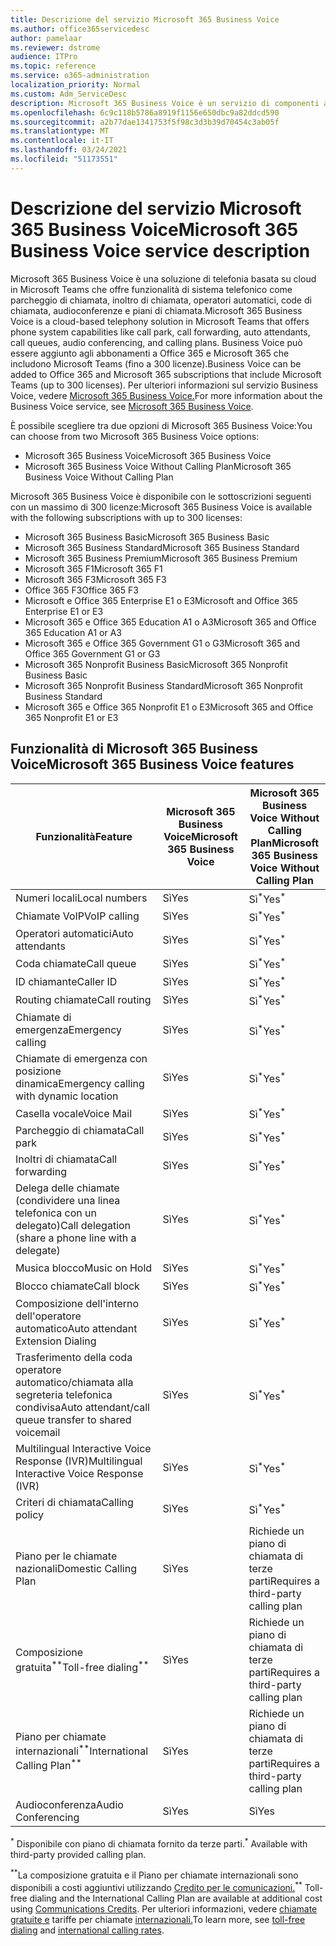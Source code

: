 ```yaml
---
title: Descrizione del servizio Microsoft 365 Business Voice
ms.author: office365servicedesc
author: pamelaar
ms.reviewer: dstrome
audience: ITPro
ms.topic: reference
ms.service: o365-administration
localization_priority: Normal
ms.custom: Adm_ServiceDesc
description: Microsoft 365 Business Voice è un servizio di componenti aggiuntivi che consente di utilizzare Microsoft Teams per le chiamate telefoniche. Questo combina sistema telefonico, piano per chiamate nazionali, SMS e audioconferenza.
ms.openlocfilehash: 6c9c118b5786a8919f1156e650dbc9a82ddcd590
ms.sourcegitcommit: a2b77dae1341753f5f98c3d3b39d70454c3ab05f
ms.translationtype: MT
ms.contentlocale: it-IT
ms.lasthandoff: 03/24/2021
ms.locfileid: "51173551"
---
```

# <a name="microsoft-365-business-voice-service-description"></a><span data-ttu-id="bb029-104">Descrizione del servizio Microsoft 365 Business Voice</span><span class="sxs-lookup"><span data-stu-id="bb029-104">Microsoft 365 Business Voice service description</span></span>

<span data-ttu-id="bb029-105">Microsoft 365 Business Voice è una soluzione di telefonia basata su cloud in Microsoft Teams che offre funzionalità di sistema telefonico come parcheggio di chiamata, inoltro di chiamata, operatori automatici, code di chiamata, audioconferenze e piani di chiamata.</span><span class="sxs-lookup"><span data-stu-id="bb029-105">Microsoft 365 Business Voice is a cloud-based telephony solution in Microsoft Teams that offers phone system capabilities like call park, call forwarding, auto attendants, call queues, audio conferencing, and calling plans.</span></span> <span data-ttu-id="bb029-106">Business Voice può essere aggiunto agli abbonamenti a Office 365 e Microsoft 365 che includono Microsoft Teams (fino a 300 licenze).</span><span class="sxs-lookup"><span data-stu-id="bb029-106">Business Voice can be added to Office 365 and Microsoft 365 subscriptions that include Microsoft Teams (up to 300 licenses).</span></span> <span data-ttu-id="bb029-107">Per ulteriori informazioni sul servizio Business Voice, vedere [Microsoft 365 Business Voice.](/MicrosoftTeams/business-voice/whats-business-voice)</span><span class="sxs-lookup"><span data-stu-id="bb029-107">For more information about the Business Voice service, see [Microsoft 365 Business Voice](/MicrosoftTeams/business-voice/whats-business-voice).</span></span>

<span data-ttu-id="bb029-108">È possibile scegliere tra due opzioni di Microsoft 365 Business Voice:</span><span class="sxs-lookup"><span data-stu-id="bb029-108">You can choose from two Microsoft 365 Business Voice options:</span></span>

- <span data-ttu-id="bb029-109">Microsoft 365 Business Voice</span><span class="sxs-lookup"><span data-stu-id="bb029-109">Microsoft 365 Business Voice</span></span>
- <span data-ttu-id="bb029-110">Microsoft 365 Business Voice Without Calling Plan</span><span class="sxs-lookup"><span data-stu-id="bb029-110">Microsoft 365 Business Voice Without Calling Plan</span></span>

<span data-ttu-id="bb029-111">Microsoft 365 Business Voice è disponibile con le sottoscrizioni seguenti con un massimo di 300 licenze:</span><span class="sxs-lookup"><span data-stu-id="bb029-111">Microsoft 365 Business Voice is available with the following subscriptions with up to 300 licenses:</span></span>

- <span data-ttu-id="bb029-112">Microsoft 365 Business Basic</span><span class="sxs-lookup"><span data-stu-id="bb029-112">Microsoft 365 Business Basic</span></span>
- <span data-ttu-id="bb029-113">Microsoft 365 Business Standard</span><span class="sxs-lookup"><span data-stu-id="bb029-113">Microsoft 365 Business Standard</span></span>
- <span data-ttu-id="bb029-114">Microsoft 365 Business Premium</span><span class="sxs-lookup"><span data-stu-id="bb029-114">Microsoft 365 Business Premium</span></span>
- <span data-ttu-id="bb029-115">Microsoft 365 F1</span><span class="sxs-lookup"><span data-stu-id="bb029-115">Microsoft 365 F1</span></span>
- <span data-ttu-id="bb029-116">Microsoft 365 F3</span><span class="sxs-lookup"><span data-stu-id="bb029-116">Microsoft 365 F3</span></span>
- <span data-ttu-id="bb029-117">Office 365 F3</span><span class="sxs-lookup"><span data-stu-id="bb029-117">Office 365 F3</span></span>
- <span data-ttu-id="bb029-118">Microsoft e Office 365 Enterprise E1 o E3</span><span class="sxs-lookup"><span data-stu-id="bb029-118">Microsoft and Office 365 Enterprise E1 or E3</span></span>
- <span data-ttu-id="bb029-119">Microsoft 365 e Office 365 Education A1 o A3</span><span class="sxs-lookup"><span data-stu-id="bb029-119">Microsoft 365 and Office 365 Education A1 or A3</span></span>
- <span data-ttu-id="bb029-120">Microsoft 365 e Office 365 Government G1 o G3</span><span class="sxs-lookup"><span data-stu-id="bb029-120">Microsoft 365 and Office 365 Government G1 or G3</span></span>
- <span data-ttu-id="bb029-121">Microsoft 365 Nonprofit Business Basic</span><span class="sxs-lookup"><span data-stu-id="bb029-121">Microsoft 365 Nonprofit Business Basic</span></span>
- <span data-ttu-id="bb029-122">Microsoft 365 Nonprofit Business Standard</span><span class="sxs-lookup"><span data-stu-id="bb029-122">Microsoft 365 Nonprofit Business Standard</span></span>
- <span data-ttu-id="bb029-123">Microsoft 365 e Office 365 Nonprofit E1 o E3</span><span class="sxs-lookup"><span data-stu-id="bb029-123">Microsoft 365 and Office 365 Nonprofit E1 or E3</span></span>

## <a name="microsoft-365-business-voice-features"></a><span data-ttu-id="bb029-124">Funzionalità di Microsoft 365 Business Voice</span><span class="sxs-lookup"><span data-stu-id="bb029-124">Microsoft 365 Business Voice features</span></span>

| <span data-ttu-id="bb029-125">Funzionalità</span><span class="sxs-lookup"><span data-stu-id="bb029-125">Feature</span></span> | <span data-ttu-id="bb029-126">Microsoft 365 Business Voice</span><span class="sxs-lookup"><span data-stu-id="bb029-126">Microsoft 365 Business Voice</span></span> | <span data-ttu-id="bb029-127">Microsoft 365 Business Voice Without Calling Plan</span><span class="sxs-lookup"><span data-stu-id="bb029-127">Microsoft 365 Business Voice Without Calling Plan</span></span> |
|--------------------------------------------------------|------------------------------|---------------------------------------------------|
| <span data-ttu-id="bb029-128">Numeri locali</span><span class="sxs-lookup"><span data-stu-id="bb029-128">Local numbers</span></span> | <span data-ttu-id="bb029-129">Sì</span><span class="sxs-lookup"><span data-stu-id="bb029-129">Yes</span></span> | <span data-ttu-id="bb029-130">Sì<sup>\*</sup></span><span class="sxs-lookup"><span data-stu-id="bb029-130">Yes<sup>\*</sup></span></span> |
| <span data-ttu-id="bb029-131">Chiamate VoIP</span><span class="sxs-lookup"><span data-stu-id="bb029-131">VoIP calling</span></span> | <span data-ttu-id="bb029-132">Sì</span><span class="sxs-lookup"><span data-stu-id="bb029-132">Yes</span></span> | <span data-ttu-id="bb029-133">Sì<sup>\*</sup></span><span class="sxs-lookup"><span data-stu-id="bb029-133">Yes<sup>\*</sup></span></span> |
| <span data-ttu-id="bb029-134">Operatori automatici</span><span class="sxs-lookup"><span data-stu-id="bb029-134">Auto attendants</span></span> | <span data-ttu-id="bb029-135">Sì</span><span class="sxs-lookup"><span data-stu-id="bb029-135">Yes</span></span> | <span data-ttu-id="bb029-136">Sì<sup>\*</sup></span><span class="sxs-lookup"><span data-stu-id="bb029-136">Yes<sup>\*</sup></span></span> |
| <span data-ttu-id="bb029-137">Coda chiamate</span><span class="sxs-lookup"><span data-stu-id="bb029-137">Call queue</span></span> | <span data-ttu-id="bb029-138">Sì</span><span class="sxs-lookup"><span data-stu-id="bb029-138">Yes</span></span> | <span data-ttu-id="bb029-139">Sì<sup>\*</sup></span><span class="sxs-lookup"><span data-stu-id="bb029-139">Yes<sup>\*</sup></span></span> |
| <span data-ttu-id="bb029-140">ID chiamante</span><span class="sxs-lookup"><span data-stu-id="bb029-140">Caller ID</span></span> | <span data-ttu-id="bb029-141">Sì</span><span class="sxs-lookup"><span data-stu-id="bb029-141">Yes</span></span> | <span data-ttu-id="bb029-142">Sì<sup>\*</sup></span><span class="sxs-lookup"><span data-stu-id="bb029-142">Yes<sup>\*</sup></span></span> |
| <span data-ttu-id="bb029-143">Routing chiamate</span><span class="sxs-lookup"><span data-stu-id="bb029-143">Call routing</span></span> | <span data-ttu-id="bb029-144">Sì</span><span class="sxs-lookup"><span data-stu-id="bb029-144">Yes</span></span> | <span data-ttu-id="bb029-145">Sì<sup>\*</sup></span><span class="sxs-lookup"><span data-stu-id="bb029-145">Yes<sup>\*</sup></span></span> |
| <span data-ttu-id="bb029-146">Chiamate di emergenza</span><span class="sxs-lookup"><span data-stu-id="bb029-146">Emergency calling</span></span> | <span data-ttu-id="bb029-147">Sì</span><span class="sxs-lookup"><span data-stu-id="bb029-147">Yes</span></span> | <span data-ttu-id="bb029-148">Sì<sup>\*</sup></span><span class="sxs-lookup"><span data-stu-id="bb029-148">Yes<sup>\*</sup></span></span> |
| <span data-ttu-id="bb029-149">Chiamate di emergenza con posizione dinamica</span><span class="sxs-lookup"><span data-stu-id="bb029-149">Emergency calling with dynamic location</span></span> | <span data-ttu-id="bb029-150">Sì</span><span class="sxs-lookup"><span data-stu-id="bb029-150">Yes</span></span> | <span data-ttu-id="bb029-151">Sì<sup>\*</sup></span><span class="sxs-lookup"><span data-stu-id="bb029-151">Yes<sup>\*</sup></span></span> |
| <span data-ttu-id="bb029-152">Casella vocale</span><span class="sxs-lookup"><span data-stu-id="bb029-152">Voice Mail</span></span> | <span data-ttu-id="bb029-153">Sì</span><span class="sxs-lookup"><span data-stu-id="bb029-153">Yes</span></span> | <span data-ttu-id="bb029-154">Sì<sup>\*</sup></span><span class="sxs-lookup"><span data-stu-id="bb029-154">Yes<sup>\*</sup></span></span> |
| <span data-ttu-id="bb029-155">Parcheggio di chiamata</span><span class="sxs-lookup"><span data-stu-id="bb029-155">Call park</span></span> | <span data-ttu-id="bb029-156">Sì</span><span class="sxs-lookup"><span data-stu-id="bb029-156">Yes</span></span> | <span data-ttu-id="bb029-157">Sì<sup>\*</sup></span><span class="sxs-lookup"><span data-stu-id="bb029-157">Yes<sup>\*</sup></span></span> |
| <span data-ttu-id="bb029-158">Inoltri di chiamata</span><span class="sxs-lookup"><span data-stu-id="bb029-158">Call forwarding</span></span> | <span data-ttu-id="bb029-159">Sì</span><span class="sxs-lookup"><span data-stu-id="bb029-159">Yes</span></span> | <span data-ttu-id="bb029-160">Sì<sup>\*</sup></span><span class="sxs-lookup"><span data-stu-id="bb029-160">Yes<sup>\*</sup></span></span> |
| <span data-ttu-id="bb029-161">Delega delle chiamate (condividere una linea telefonica con un delegato)</span><span class="sxs-lookup"><span data-stu-id="bb029-161">Call delegation (share a phone line with a delegate)</span></span> | <span data-ttu-id="bb029-162">Sì</span><span class="sxs-lookup"><span data-stu-id="bb029-162">Yes</span></span> | <span data-ttu-id="bb029-163">Sì<sup>\*</sup></span><span class="sxs-lookup"><span data-stu-id="bb029-163">Yes<sup>\*</sup></span></span> |
| <span data-ttu-id="bb029-164">Musica blocco</span><span class="sxs-lookup"><span data-stu-id="bb029-164">Music on Hold</span></span> | <span data-ttu-id="bb029-165">Sì</span><span class="sxs-lookup"><span data-stu-id="bb029-165">Yes</span></span> | <span data-ttu-id="bb029-166">Sì<sup>\*</sup></span><span class="sxs-lookup"><span data-stu-id="bb029-166">Yes<sup>\*</sup></span></span> |
| <span data-ttu-id="bb029-167">Blocco chiamate</span><span class="sxs-lookup"><span data-stu-id="bb029-167">Call block</span></span> | <span data-ttu-id="bb029-168">Sì</span><span class="sxs-lookup"><span data-stu-id="bb029-168">Yes</span></span> | <span data-ttu-id="bb029-169">Sì<sup>\*</sup></span><span class="sxs-lookup"><span data-stu-id="bb029-169">Yes<sup>\*</sup></span></span> |
| <span data-ttu-id="bb029-170">Composizione dell'interno dell'operatore automatico</span><span class="sxs-lookup"><span data-stu-id="bb029-170">Auto attendant Extension Dialing</span></span> | <span data-ttu-id="bb029-171">Sì</span><span class="sxs-lookup"><span data-stu-id="bb029-171">Yes</span></span> | <span data-ttu-id="bb029-172">Sì<sup>\*</sup></span><span class="sxs-lookup"><span data-stu-id="bb029-172">Yes<sup>\*</sup></span></span> |
| <span data-ttu-id="bb029-173">Trasferimento della coda operatore automatico/chiamata alla segreteria telefonica condivisa</span><span class="sxs-lookup"><span data-stu-id="bb029-173">Auto attendant/call queue transfer to shared voicemail</span></span> | <span data-ttu-id="bb029-174">Sì</span><span class="sxs-lookup"><span data-stu-id="bb029-174">Yes</span></span> | <span data-ttu-id="bb029-175">Sì<sup>\*</sup></span><span class="sxs-lookup"><span data-stu-id="bb029-175">Yes<sup>\*</sup></span></span> |
| <span data-ttu-id="bb029-176">Multilingual Interactive Voice Response (IVR)</span><span class="sxs-lookup"><span data-stu-id="bb029-176">Multilingual Interactive Voice Response (IVR)</span></span> | <span data-ttu-id="bb029-177">Sì</span><span class="sxs-lookup"><span data-stu-id="bb029-177">Yes</span></span> | <span data-ttu-id="bb029-178">Sì<sup>\*</sup></span><span class="sxs-lookup"><span data-stu-id="bb029-178">Yes<sup>\*</sup></span></span> |
| <span data-ttu-id="bb029-179">Criteri di chiamata</span><span class="sxs-lookup"><span data-stu-id="bb029-179">Calling policy</span></span> | <span data-ttu-id="bb029-180">Sì</span><span class="sxs-lookup"><span data-stu-id="bb029-180">Yes</span></span> | <span data-ttu-id="bb029-181">Sì<sup>\*</sup></span><span class="sxs-lookup"><span data-stu-id="bb029-181">Yes<sup>\*</sup></span></span> |
| <span data-ttu-id="bb029-182">Piano per le chiamate nazionali</span><span class="sxs-lookup"><span data-stu-id="bb029-182">Domestic Calling Plan</span></span> | <span data-ttu-id="bb029-183">Sì</span><span class="sxs-lookup"><span data-stu-id="bb029-183">Yes</span></span> | <span data-ttu-id="bb029-184">Richiede un piano di chiamata di terze parti</span><span class="sxs-lookup"><span data-stu-id="bb029-184">Requires a third-party calling plan</span></span> |
| <span data-ttu-id="bb029-185">Composizione gratuita<sup>\*\*</sup></span><span class="sxs-lookup"><span data-stu-id="bb029-185">Toll-free dialing<sup>\*\*</sup></span></span> | <span data-ttu-id="bb029-186">Sì</span><span class="sxs-lookup"><span data-stu-id="bb029-186">Yes</span></span> | <span data-ttu-id="bb029-187">Richiede un piano di chiamata di terze parti</span><span class="sxs-lookup"><span data-stu-id="bb029-187">Requires a third-party calling plan</span></span> |
| <span data-ttu-id="bb029-188">Piano per chiamate internazionali<sup>\*\*</sup></span><span class="sxs-lookup"><span data-stu-id="bb029-188">International Calling Plan<sup>\*\*</sup></span></span> | <span data-ttu-id="bb029-189">Sì</span><span class="sxs-lookup"><span data-stu-id="bb029-189">Yes</span></span> | <span data-ttu-id="bb029-190">Richiede un piano di chiamata di terze parti</span><span class="sxs-lookup"><span data-stu-id="bb029-190">Requires a third-party calling plan</span></span> |
| <span data-ttu-id="bb029-191">Audioconferenza</span><span class="sxs-lookup"><span data-stu-id="bb029-191">Audio Conferencing</span></span> | <span data-ttu-id="bb029-192">Sì</span><span class="sxs-lookup"><span data-stu-id="bb029-192">Yes</span></span> | <span data-ttu-id="bb029-193">Sì</span><span class="sxs-lookup"><span data-stu-id="bb029-193">Yes</span></span> |

<span data-ttu-id="bb029-194"><sup>\*</sup> Disponibile con piano di chiamata fornito da terze parti.</span><span class="sxs-lookup"><span data-stu-id="bb029-194"><sup>\*</sup> Available with third-party provided calling plan.</span></span>

<span data-ttu-id="bb029-195"><sup>\*\*</sup>La composizione gratuita e il Piano per chiamate internazionali sono disponibili a costi aggiuntivi utilizzando [Credito per le comunicazioni.](/microsoftteams/what-are-communications-credits)</span><span class="sxs-lookup"><span data-stu-id="bb029-195"><sup>\*\*</sup> Toll-free dialing and the International Calling Plan are available at additional cost using [Communications Credits](/microsoftteams/what-are-communications-credits).</span></span> <span data-ttu-id="bb029-196">Per ulteriori informazioni, vedere [chiamate gratuite e](/microsoftteams/toll-free-dialing-limitations-and-restrictions) tariffe per chiamate [internazionali.](https://www.microsoft.com/microsoft-365/microsoft-teams/voice-calling?rtc=1#ow-download-rates)</span><span class="sxs-lookup"><span data-stu-id="bb029-196">To learn more, see [toll-free dialing](/microsoftteams/toll-free-dialing-limitations-and-restrictions) and [international calling rates](https://www.microsoft.com/microsoft-365/microsoft-teams/voice-calling?rtc=1#ow-download-rates).</span></span>